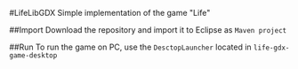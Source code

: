 #LifeLibGDX
Simple implementation of the game "Life"

##Import
Download the repository and import it to Eclipse as `Maven project`

##Run
To run the game on PC, use the `DesctopLauncher` located in `life-gdx-game-desktop`